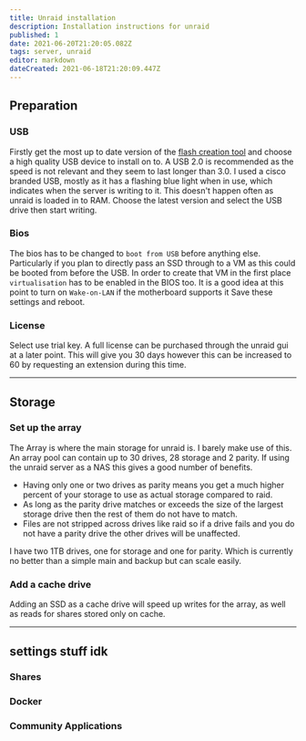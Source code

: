 ```yaml
---
title: Unraid installation 
description: Installation instructions for unraid
published: 1
date: 2021-06-20T21:20:05.082Z
tags: server, unraid
editor: markdown
dateCreated: 2021-06-18T21:20:09.447Z
---
```


## Preparation
### USB
Firstly get the most up to date version of the [flash creation tool](https://unraid.net/download) and choose a high quality USB device to install on to. A USB 2.0 is recommended as the speed is not relevant and they seem to last longer than 3.0. I used a cisco branded USB, mostly as it has a flashing blue light when in use, which indicates when the server is writing to it. This doesn't happen often as unraid is loaded in to RAM.
Choose the latest version and select the USB drive then start writing.
### Bios
The bios has to be changed to `boot from USB` before anything else. Particularly if you plan to directly pass an SSD through to a VM as this could be booted from before the USB.
In order to create that VM in the first place `virtualisation` has to be enabled in the BIOS too.
It is a good idea at this point to turn on `Wake-on-LAN` if the motherboard supports it
Save these settings and reboot.
### License
Select use trial key. A full license can be purchased through the unraid gui at a later point. This will give you 30 days however this can be increased to 60 by requesting an extension during this time.

---
## Storage
### Set up the array
The Array is where the main storage for unraid is. I barely make use of this.
An array pool can contain up to 30 drives, 28 storage and 2 parity. If using the unraid server as a NAS this gives a good number of benefits.
- Having only one or two drives as parity means you get a much higher percent of your storage to use as actual storage compared to raid.
- As long as the parity drive matches or exceeds the size of the largest storage drive then the rest of them do not have to match.
- Files are not stripped across drives like raid so if a drive fails and you do not have a parity drive the other drives will be unaffected.

I have two 1TB drives, one for storage and one for parity. Which is currently no better than a simple main and backup but can scale easily.

### Add a cache drive
Adding an SSD as a cache drive will speed up writes for the array, as well as reads for shares stored only on cache.


---
## settings stuff idk
### Shares


### Docker

### Community Applications